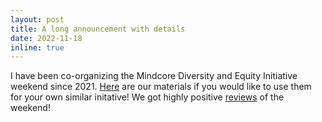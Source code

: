 ```yaml
---
layout: post
title: A long announcement with details
date: 2022-11-18
inline: true
---
```


I have been co-organizing the Mindcore Diversity and Equity Initiative weekend since 2021. 
[Here](https://www.dropbox.com/sh/j28ov15y5lw2i5v/AAABeG8q0FBmiyPnnaniXjpda?dl=0) are our 
materials if you would like to use them for your own similar initative! We got highly positive [reviews](https://omnia.sas.upenn.edu/story/dive-event-aims-bolster-diversity-and-accessibility-mind-related-fields) of the weekend!
